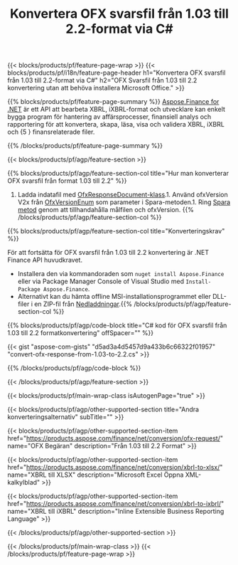 ﻿---
title: Konvertera OFX svarsfil från 1.03 till 2.2-format via C#
description: Exempelkod för OFX begäran fil från 1.03 till 2.2 C# konvertering. Använd API exempelkod för batch-OFX-begäran omvandling inom .NET-baserade applikationer. 
url: /sv/net/conversion/ofx-response/
family: finance
platformtag: net
feature: conversion
informat: OFX Response 1.03
outformat: OFX Response 2.2
otherformats: OFX Response
---
{{< blocks/products/pf/feature-page-wrap >}}
{{< blocks/products/pf/i18n/feature-page-header h1="Konvertera OFX svarsfil från 1.03 till 2.2-format via C#" h2="OFX Svarsfil från 1.03 till 2.2 konvertering utan att behöva installera Microsoft Office." >}}

{{% blocks/products/pf/feature-page-summary %}}
[Aspose.Finance for .NET](https://products.aspose.com/finance/net/) är ett API att bearbeta XBRL, iXBRL-format och utvecklare kan enkelt bygga program för hantering av affärsprocesser, finansiell analys och rapportering för att konvertera, skapa, läsa, visa och validera XBRL, iXBRL och {5 } finansrelaterade filer. 

{{% /blocks/products/pf/feature-page-summary %}}

{{< blocks/products/pf/agp/feature-section >}}

{{% blocks/products/pf/agp/feature-section-col title="Hur man konverterar OFX svarsfil från format 1.03 till 2.2" %}}
1. Ladda indatafil med [OfxResponseDocument-klass](https://apireference.aspose.com/finance/net/aspose.finance.ofx/ofxresponsedocument).1. Använd ofxVersion V2x från [OfxVersionEnum](https://apireference.aspose.com/finance/net/aspose.finance.ofx/ofxversionenum) som parameter i Spara-metoden.1. Ring [Spara metod](https://apireference.aspose.com/finance/net/aspose.finance.ofx/ofxresponsedocument/methods/save) genom att tillhandahålla målfilen och ofxVersion.
{{% /blocks/products/pf/agp/feature-section-col %}}

{{% blocks/products/pf/agp/feature-section-col title="Konverteringskrav" %}}

För att fortsätta för OFX svarsfil från 1.03 till 2.2 konvertering är .NET Finance API huvudkravet.
- Installera den via kommandoraden som ```nuget install Aspose.Finance``` eller via Package Manager Console of Visual Studio med ```Install-Package Aspose.Finance```.
- Alternativt kan du hämta offline MSI-installationsprogrammet eller DLL-filer i en ZIP-fil från [Nedladdningar](https://downloads.aspose.com/finance/net).{{% /blocks/products/pf/agp/feature-section-col %}}

{{% blocks/products/pf/agp/code-block title="C# kod för OFX svarsfil från 1.03 till 2.2 formatkonvertering" offSpacer="" %}}

{{< gist "aspose-com-gists" "d5ad3a4d5457d9a433b6c66322f01957" "convert-ofx-response-from-1.03-to-2.2.cs" >}}

{{% /blocks/products/pf/agp/code-block %}}

{{< /blocks/products/pf/agp/feature-section >}}

{{< blocks/products/pf/main-wrap-class isAutogenPage="true" >}}

{{< blocks/products/pf/agp/other-supported-section title="Andra konverteringsalternativ" subTitle="" >}}

{{< blocks/products/pf/agp/other-supported-section-item href="https://products.aspose.com/finance/net/conversion/ofx-request/" name="OFX Begäran" description="Från 1.03 till 2.2 Format" >}}

{{< blocks/products/pf/agp/other-supported-section-item href="https://products.aspose.com/finance/net/conversion/xbrl-to-xlsx/" name="XBRL till XLSX" description="Microsoft Excel Öppna XML-kalkylblad" >}}

{{< blocks/products/pf/agp/other-supported-section-item href="https://products.aspose.com/finance/net/conversion/xbrl-to-ixbrl/" name="XBRL till iXBRL" description="Inline Extensible Business Reporting Language" >}}

{{< /blocks/products/pf/agp/other-supported-section >}}

{{< /blocks/products/pf/main-wrap-class >}}
{{< /blocks/products/pf/feature-page-wrap >}}